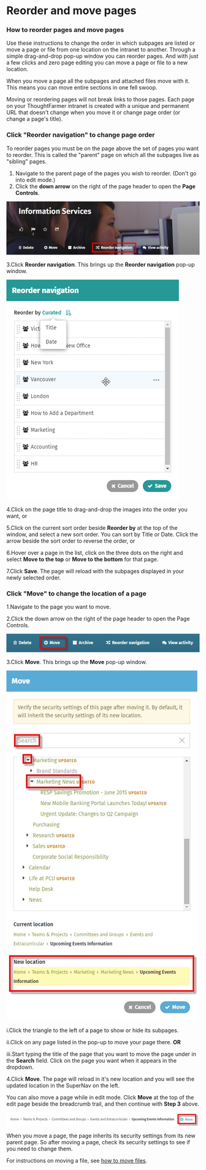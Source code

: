 # Reorder and move pages



### How to reorder pages and move pages

Use these instructions to change the order in which subpages are listed or move a page or file from one location on the intranet to another. Through a simple drag-and-drop pop-up window you can reorder pages. And with just a few clicks and zero page editing you can move a page or file to a new location.  
  
When you move a page all the subpages and attached files move with it. This means you can move entire sections in one fell swoop.  
  
Moving or reordering pages will not break links to those pages. Each page on your ThoughtFarmer intranet is created with a unique and permanent URL that doesn't change when you move it or change page order \(or change a page's title\).

### Click "Reorder navigation" to change page order

To reorder pages you must be on the page above the set of pages you want to reorder. This is called the "parent" page on which all the subpages live as "sibling" pages.

1. Navigate to the parent page of the pages you wish to reorder. \(Don't go into edit mode.\)
2. Click the **down arrow** on the right of the page header to open the **Page Controls**.

![](../../.gitbook/assets/1%20%2828%29.jpg)

3.Click **Reorder navigation**. This brings up the **Reorder navigation** pop-up window.

![](../../.gitbook/assets/8.7user102528roerderpages.png)



4.Click on the page title to drag-and-drop the images into the order you want, or

5.Click on the current sort order beside **Reorder by** at the top of the window, and select a new sort order. You can sort by Title or Date. Click the arrow beside the sort order to reverse the order, or

6.Hover over a page in the list, click on the three dots on the right and select **Move to the top** or **Move to the bottom** for that page.

7.Click **Save**. The page will reload with the subpages displayed in your newly selected order.

### Click "Move" to change the location of a page

1.Navigate to the page you want to move.

2.Click the down arrow on the right of the page header to open the Page Controls.

![](../../.gitbook/assets/2%20%2837%29.jpg)

3.Click **Move**. This brings up the **Move** pop-up window.  


![](../../.gitbook/assets/3%20%2831%29.jpg)



i.Click the triangle to the left of a page to show or hide its subpages.

ii.Click on any page listed in the pop-up to move your page there. **OR**

iii.Start typing the title of the page that you want to move the page under in the **Search** field. Click on the page you want when it appears in the dropdown.

4.Click **Move**. The page will reload in it's new location and you will see the updated location in the SuperNav on the left.

You can also move a page while in edit mode. Click **Move** at the top of the edit page beside the breadcrumb trail, and then continue with **Step 3** above.

![](../../.gitbook/assets/888.jpg)

When you move a page, the page inherits its security settings from its new parent page. So after moving a page, check its security settings to see if you need to change them.  
  
For instructions on moving a file, see [how to move files](../add-and-edit-files/attach-and-reorder-files.md).

